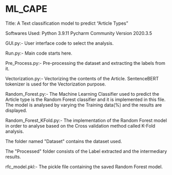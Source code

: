 # ML_CAPE
Title:  A Text classification model to predict “Article Types”


Softwares Used:
  Python 3.9.11
  Pycharm Community Version 2020.3.5




GUI.py:- User interface code to select the analysis.

Run.py:- Main code starts here.

Pre_Process.py:- Pre-processing the dataset and extracting the labels from it.

Vectorization.py:- Vectorizing the contents of the Article. SentenceBERT tokenizer is used for the Vectorization purpose.

Random_Forest.py:- The Machine Learning Classifier used to predict the Article type is the Random Forest classifier and it is implemented in this file. The model is analysed by varying the Training data(%) and the results are displayed.

Random_Forest_KFold.py:- The implementation of the Random Forest model in order to analyse based on the Cross validation method called K-Fold analysis.

The folder named "Dataset" contains the dataset used.

The "Processed" folder consists of the Label extracted and the intermediary results.

rfc_model.pkl:- The pickle file containing the saved Random Forest model.
